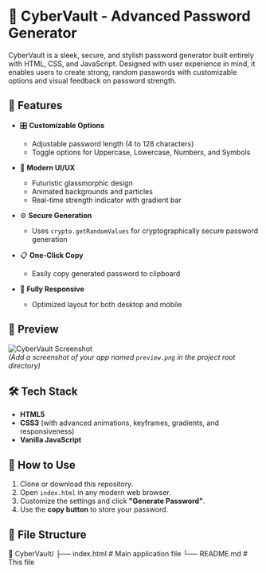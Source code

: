 # 🔐 CyberVault - Advanced Password Generator

CyberVault is a sleek, secure, and stylish password generator built entirely with HTML, CSS, and JavaScript. Designed with user experience in mind, it enables users to create strong, random passwords with customizable options and visual feedback on password strength.

## 🚀 Features

- 🎛️ **Customizable Options**
  - Adjustable password length (4 to 128 characters)
  - Toggle options for Uppercase, Lowercase, Numbers, and Symbols

- 🌈 **Modern UI/UX**
  - Futuristic glassmorphic design
  - Animated backgrounds and particles
  - Real-time strength indicator with gradient bar

- ⚙️ **Secure Generation**
  - Uses `crypto.getRandomValues` for cryptographically secure password generation

- 📋 **One-Click Copy**
  - Easily copy generated password to clipboard

- 📱 **Fully Responsive**
  - Optimized layout for both desktop and mobile

## 📸 Preview

![CyberVault Screenshot](preview.png)  
*(Add a screenshot of your app named `preview.png` in the project root directory)*

## 🛠️ Tech Stack

- **HTML5**
- **CSS3** (with advanced animations, keyframes, gradients, and responsiveness)
- **Vanilla JavaScript**

## 🧩 How to Use

1. Clone or download this repository.
2. Open `index.html` in any modern web browser.
3. Customize the settings and click **"Generate Password"**.
4. Use the **copy button** to store your password.

## 📂 File Structure

📁 CyberVault/
├── index.html # Main application file
└── README.md # This file
